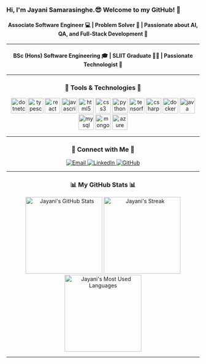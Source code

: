 <!-- ###

<h4 align="center">Software Engineer 💻 || Problem Solver 🧩 || Passionate about AI, QA, and Full-Stack Development 🚀</h4>

###

<h4 align="center">BSc (Hons) Software Engineering 🎓 | SLIIT Graduate 👨🏻‍💻 | Passionate Technologist 🚀</h4>

###

<h3 align="left">Tools & Technologies</h3>

###

<div align="center">
  <img src="https://cdn.jsdelivr.net/gh/devicons/devicon/icons/dotnetcore/dotnetcore-original.svg" height="30" alt="dotnetcore logo"  />
  <img width="12" />
  <img src="https://cdn.jsdelivr.net/gh/devicons/devicon/icons/typescript/typescript-original.svg" height="30" alt="typescript logo"  />
  <img width="12" />
  <img src="https://cdn.jsdelivr.net/gh/devicons/devicon/icons/react/react-original.svg" height="30" alt="react logo"  />
  <img width="12" />
  <img src="https://cdn.jsdelivr.net/gh/devicons/devicon/icons/javascript/javascript-original.svg" height="30" alt="javascript logo"  />
  <img width="12" />
  <img src="https://cdn.jsdelivr.net/gh/devicons/devicon/icons/html5/html5-original.svg" height="30" alt="html5 logo"  />
  <img width="12" />
  <img src="https://cdn.jsdelivr.net/gh/devicons/devicon/icons/css3/css3-original.svg" height="30" alt="css3 logo"  />
  <img width="12" />
  <img src="https://cdn.jsdelivr.net/gh/devicons/devicon/icons/python/python-plain.svg" height="30" alt="python logo"  />
  <img width="12" />
  <img src="https://cdn.jsdelivr.net/gh/devicons/devicon/icons/tensorflow/tensorflow-original.svg" height="30" alt="tensorflow logo"  />
  <img width="12" />
  <img src="https://cdn.jsdelivr.net/gh/devicons/devicon/icons/csharp/csharp-original.svg" height="30" alt="csharp logo"  />
  <img width="12" />
  <img src="https://cdn.jsdelivr.net/gh/devicons/devicon/icons/docker/docker-original.svg" height="30" alt="docker logo"  />
  <img width="12" />
  <img src="https://cdn.jsdelivr.net/gh/devicons/devicon/icons/spring/spring-original.svg" height="30" alt="spring logo"  />
  <img width="12" />
  <img src="https://cdn.jsdelivr.net/gh/devicons/devicon/icons/php/php-original.svg" height="30" alt="php logo"  />
  <img width="12" />
  <img src="https://cdn.jsdelivr.net/gh/devicons/devicon/icons/nextjs/nextjs-original.svg" height="30" alt="nextjs logo"  />
  <img width="12" />
  <img src="https://cdn.jsdelivr.net/gh/devicons/devicon/icons/nestjs/nestjs-original.svg" height="30" alt="nestjs logo"  />
  <img width="12" />
  <img src="https://cdn.jsdelivr.net/gh/devicons/devicon/icons/flutter/flutter-original.svg" height="30" alt="flutter logo"  />
  <img width="12" />
  <img src="https://cdn.jsdelivr.net/gh/devicons/devicon/icons/java/java-original.svg" height="30" alt="java logo"  />
  <img width="12" />
  <img src="https://cdn.jsdelivr.net/gh/devicons/devicon/icons/mysql/mysql-original.svg" height="30" alt="mysql logo"  />
  <img width="12" />
  <img src="https://cdn.jsdelivr.net/gh/devicons/devicon/icons/microsoftsqlserver/microsoftsqlserver-plain.svg" height="30" alt="microsoftsqlserver logo"  />
  <img width="12" />
  <img src="https://cdn.jsdelivr.net/gh/devicons/devicon/icons/mongodb/mongodb-original.svg" height="30" alt="mongodb logo"  />
  <img width="12" />
  <img src="https://cdn.jsdelivr.net/gh/devicons/devicon/icons/azure/azure-original.svg" height="30" alt="azure logo"  />
  <img width="12" />
  <img src="https://cdn.jsdelivr.net/gh/devicons/devicon/icons/digitalocean/digitalocean-original.svg" height="30" alt="digitalocean logo"  />
  <img width="12" />
  <img src="https://cdn.jsdelivr.net/gh/devicons/devicon/icons/linux/linux-original.svg" height="30" alt="linux logo"  />
</div>

###

<h3 align="left">Networks</h3>

###

<div align="center">
  <a href="https://www.instagram.com/jayani.chamika/" target="_blank">
    <img src="https://raw.githubusercontent.com/maurodesouza/profile-readme-generator/master/src/assets/icons/social/instagram/default.svg" width="47" height="35" alt="instagram logo"  />
  </a>
  <a href="mailto:jayani.chamika@example.com" target="_blank">
    <img src="https://raw.githubusercontent.com/maurodesouza/profile-readme-generator/master/src/assets/icons/social/gmail/default.svg" width="47" height="35" alt="gmail logo"  />
  </a>
  <a href="https://www.linkedin.com/in/jayani-chamika/" target="_blank">
    <img src="https://raw.githubusercontent.com/maurodesouza/profile-readme-generator/master/src/assets/icons/social/linkedin/default.svg" width="47" height="35" alt="linkedin logo"  />
  </a>
  <a href="https://github.com/Jayani-c" target="_blank">
    <img src="https://raw.githubusercontent.com/maurodesouza/profile-readme-generator/master/src/assets/icons/social/github/default.svg" width="47" height="35" alt="github logo"  />
  </a>
</div>

###

<h3 align="left">Stats</h3>

###

<div align="center">
  <img src="https://github-readme-stats.vercel.app/api?username=Jayani-c&hide_title=false&hide_rank=false&show_icons=true&include_all_commits=true&count_private=true&disable_animations=false&theme=tokyonight&locale=en&hide_border=false&custom_title=My%20Stats" height="150" alt="stats graph"  />
  <img src="https://streak-stats.demolab.com?user=Jayani-c&locale=en&mode=daily&theme=tokyonight&hide_border=false&border_radius=5&date_format=M%20j%5B,%20Y%5D" height="150" alt="streak graph"  />
  <img src="https://github-readme-stats.vercel.app/api/top-langs?username=Jayani-c&locale=en&hide_title=false&layout=compact&card_width=320&langs_count=7&theme=tokyonight&hide_border=false" height="150" alt="languages graph"  />
</div>

###

<!-- <h3 align="left">Holopin</h3> -->

<!-- ###

[![@Jayani-c's Holopin board](https://holopin.me/Jayani-c)](https://holopin.io/@Jayani-c)

### -->

<!-- <h3 align="left">Contributions</h3>

### -->

<!-- <br clear="both">

<img src="https://raw.githubusercontent.com/Jayani-c/Jayani-c/output/snake.svg" alt="Snake animation" /> -->

<!-- ### --> 
### Hi, I'm Jayani Samarasinghe.😎 Welcome to my GitHub! 🎉

<h4 align="center">Associate Software Engineer 💻 | Problem Solver 🧩 | Passionate about AI, QA, and Full-Stack Development 🚀</h4>

---

<h4 align="center">BSc (Hons) Software Engineering 🎓 | SLIIT Graduate 👩‍💻 | Passionate Technologist 🚀</h4>

---

<h3 align="center">🌟 Tools & Technologies 🌟</h3>

<div align="center">
  <img src="https://cdn.jsdelivr.net/gh/devicons/devicon/icons/dotnetcore/dotnetcore-original.svg" height="40" alt="dotnetcore logo" />
  <img src="https://cdn.jsdelivr.net/gh/devicons/devicon/icons/typescript/typescript-original.svg" height="40" alt="typescript logo" />
  <img src="https://cdn.jsdelivr.net/gh/devicons/devicon/icons/react/react-original.svg" height="40" alt="react logo" />
  <img src="https://cdn.jsdelivr.net/gh/devicons/devicon/icons/javascript/javascript-original.svg" height="40" alt="javascript logo" />
  <img src="https://cdn.jsdelivr.net/gh/devicons/devicon/icons/html5/html5-original.svg" height="40" alt="html5 logo" />
  <img src="https://cdn.jsdelivr.net/gh/devicons/devicon/icons/css3/css3-original.svg" height="40" alt="css3 logo" />
  <img src="https://cdn.jsdelivr.net/gh/devicons/devicon/icons/python/python-plain.svg" height="40" alt="python logo" />
  <img src="https://cdn.jsdelivr.net/gh/devicons/devicon/icons/tensorflow/tensorflow-original.svg" height="40" alt="tensorflow logo" />
  <img src="https://cdn.jsdelivr.net/gh/devicons/devicon/icons/csharp/csharp-original.svg" height="40" alt="csharp logo" />
  <img src="https://cdn.jsdelivr.net/gh/devicons/devicon/icons/docker/docker-original.svg" height="40" alt="docker logo" />
  <img src="https://cdn.jsdelivr.net/gh/devicons/devicon/icons/java/java-original.svg" height="40" alt="java logo" />
  <img src="https://cdn.jsdelivr.net/gh/devicons/devicon/icons/mysql/mysql-original.svg" height="40" alt="mysql logo" />
  <img src="https://cdn.jsdelivr.net/gh/devicons/devicon/icons/mongodb/mongodb-original.svg" height="40" alt="mongodb logo" />
  <img src="https://cdn.jsdelivr.net/gh/devicons/devicon/icons/azure/azure-original.svg" height="40" alt="azure logo" />
</div>

---

<h3 align="center">📲 Connect with Me 📲</h3>

<div align="center">
  <!-- <a href="https://www.instagram.com/jayani.chamika/" target="_blank">
    <img src="https://img.shields.io/badge/Instagram-E4405F?style=for-the-badge&logo=instagram&logoColor=white" alt="Instagram" />
  </a> -->
  <a href="mailto:jayaninew1999@gmail.com" target="_blank">
    <img src="https://img.shields.io/badge/Email-D14836?style=for-the-badge&logo=gmail&logoColor=white" alt="Email" />
  </a>
  <a href="https://www.linkedin.com/in/jayani-samarasinghe-40647b227/" target="_blank">
    <img src="https://img.shields.io/badge/LinkedIn-0077B5?style=for-the-badge&logo=linkedin&logoColor=white" alt="LinkedIn" />
  </a>
  <a href="https://github.com/Jayani-c" target="_blank">
    <img src="https://img.shields.io/badge/GitHub-181717?style=for-the-badge&logo=github&logoColor=white" alt="GitHub" />
  </a>
</div>

---

<h3 align="center">📊 My GitHub Stats 📊</h3>

<div align="center">
  <img src="https://github-readme-stats.vercel.app/api?username=Jayani-c&show_icons=true&theme=tokyonight" alt="Jayani's GitHub Stats" height="200" />
  <img src="https://github-readme-streak-stats.herokuapp.com?user=Jayani-c&theme=tokyonight&hide_border=true" alt="Jayani's Streak" height="200" />
  <img src="https://github-readme-stats.vercel.app/api/top-langs/?username=Jayani-c&layout=compact&theme=tokyonight" alt="Jayani's Most Used Languages" height="200" />
</div>

---
<!-- <h3 align="center">🌀 Contributions 🌀</h3>

###

<div align="center">
  <img src="https://github-readme-activity-graph.cyclic.app/graph?username=Jayani-c&theme=tokyonight" alt="Contribution Activity" />
</div>


###

<h3 align="left">Contributions</h3>

###

<br clear="both">

<div align="center">
<img src="https://raw.githubusercontent.com/Jayani-c/Jayani-c/output/snake.svg" alt="Snake animation" />
</div>

### -->
